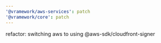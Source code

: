 ```yaml
---
'@vramework/aws-services': patch
'@vramework/core': patch
---
```


refactor: switching aws to using @aws-sdk/cloudfront-signer
